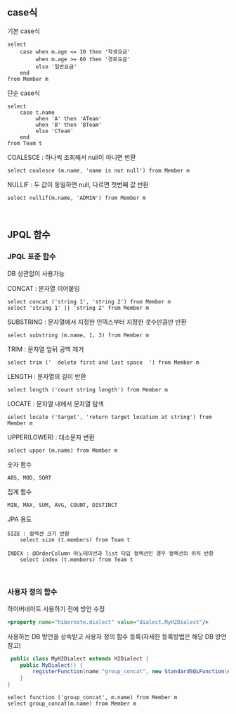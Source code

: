 ## case식
기본 case식

    select
        case when m.age <= 10 then '학생요금'
             when m.age >= 60 then '경로요금'
             else '일반요금'
        end
    from Member m
  
단순 case식

    select
        case t.name
             when 'A' then 'ATeam'
             when 'B' then 'BTeam'
             else 'CTeam'
        end
    from Team t 

COALESCE : 하나씩 조회해서 null이 아니면 반환

    select coalesce (m.name, 'name is not null') from Member m
  
NULLIF : 두 값이 동일하면 null, 다르면 첫번째 값 반환

    select nullif(m.name, 'ADMIN') from Member m

<br>

## JPQL 함수

### JPQL 표준 함수
DB 상관없이 사용가능

CONCAT : 문자열 이어붙임

    select concat ('string 1', 'string 2') from Member m
    select 'string 1' || 'string 2' from Member m

SUBSTRING : 문자열에서 지정한 인덱스부터 지정한 갯수만큼만 반환

    select substring (m.name, 1, 3) from Member m

TRIM : 문자열 앞뒤 공백 제거

    select trim ('  delete first and last space  ') from Member m    

LENGTH : 문자열의 길이 반환

    select length ('count string length') from Member m

LOCATE : 문자열 내에서 문자열 탐색

    select locate ('target', 'return target location at string') from Member m

UPPER(LOWER) : 대소문자 변환

    select upper (m.name) from Member m

숫자 함수

    ABS, MOD, SQRT

집계 함수

    MIN, MAX, SUM, AVG, COUNT, DISTINCT

JPA 용도

    SIZE : 컬렉션 크기 반환
        select size (t.members) from Team t
        
    INDEX : @OrderColumn 어노테이션과 list 타입 컬렉션인 경우 컬렉션의 위치 반환 
        select index (t.members) from Team t

<br>

### 사용자 정의 함수
하이버네이트 사용하기 전에 방언 수정

````xml
<property name="hibernate.dialect" value="dialect.MyH2Dialect"/>
````

사용하는 DB 방언을 상속받고 사용자 정의 함수 등록(자세한 등록방법은 해당 DB 방언 참고)
````java
 public class MyH2Dialect extends H2Dialect {
    public MyDialect() {
        registerFunction(name:"group_concat", new StandardSQLFunction(name:"group_concat", StandardBasicTypes.STRING));
    }
}
````

````
select function ('group_concat', m.name) from Member m
select group_concat(m.name) from Member m
````

<br>
